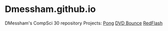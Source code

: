 # Dmessham.github.io
DMessham's CompSci 30 repository
Projects:
[Pong](/pong) [DVD Bounce](/DVD) [RedFlash](/redflash)